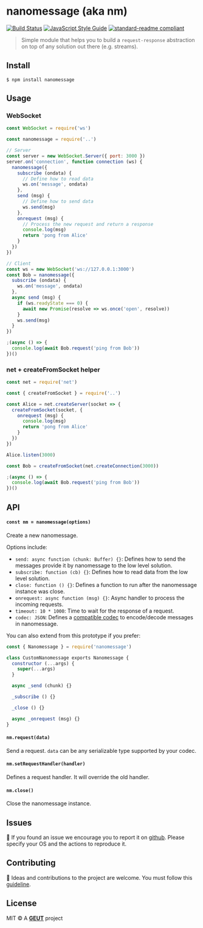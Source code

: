 # nanomessage (aka nm)

[![Build Status](https://travis-ci.com/geut/nanomessage.svg?branch=master)](https://travis-ci.com/geut/nanomessage)
[![JavaScript Style Guide](https://img.shields.io/badge/code_style-standard-brightgreen.svg)](https://standardjs.com)
[![standard-readme compliant](https://img.shields.io/badge/readme%20style-standard-brightgreen.svg?style=flat-square)](https://github.com/RichardLitt/standard-readme)

> Simple module that helps you to build a `request-response` abstraction on top of any solution out there (e.g. streams).

## <a name="install"></a> Install

```
$ npm install nanomessage
```

## <a name="usage"></a> Usage

### WebSocket
```javascript
const WebSocket = require('ws')

const nanomessage = require('..')

// Server
const server = new WebSocket.Server({ port: 3000 })
server.on('connection', function connection (ws) {
  nanomessage({
    subscribe (ondata) {
      // Define how to read data
      ws.on('message', ondata)
    },
    send (msg) {
      // Define how to send data
      ws.send(msg)
    },
    onrequest (msg) {
      // Process the new request and return a response
      console.log(msg)
      return 'pong from Alice'
    }
  })
})

// Client
const ws = new WebSocket('ws://127.0.0.1:3000')
const Bob = nanomessage({
  subscribe (ondata) {
    ws.on('message', ondata)
  },
  async send (msg) {
    if (ws.readyState === 0) {
      await new Promise(resolve => ws.once('open', resolve))
    }
    ws.send(msg)
  }
})

;(async () => {
  console.log(await Bob.request('ping from Bob'))
})()
```

### net + createFromSocket helper
```javascript
const net = require('net')

const { createFromSocket } = require('..')

const Alice = net.createServer(socket => {
  createFromSocket(socket, {
    onrequest (msg) {
      console.log(msg)
      return 'pong from Alice'
    }
  })
})

Alice.listen(3000)

const Bob = createFromSocket(net.createConnection(3000))

;(async () => {
  console.log(await Bob.request('ping from Bob'))
})()
```

## <a name="api"></a> API

#### `const nm = nanomessage(options)`

Create a new nanomessage.

Options include:

- `send: async function (chunk: Buffer) {}`: Defines how to send the messages provide it by nanomessage to the low level solution.
- `subscribe: function (cb) {}`: Defines how to read data from the low level solution.
- `close: function () {}`: Defines a function to run after the nanomessage instance was close.
- `onrequest: async function (msg) {}`: Async handler to process the incoming requests.
- `timeout: 10 * 1000`: Time to wait for the response of a request.
- `codec: JSON`: Defines a [compatible codec](https://github.com/mafintosh/codecs) to encode/decode messages in nanomessage.

You can also extend from this prototype if you prefer:

```javascript
const { Nanomessage } = require('nanomessage')

class CustomNanomessage exports Nanomessage {
  constructor (...args) {
    super(...args)
  }

  async _send (chunk) {}

  _subscribe () {}

  _close () {}

  async _onrequest (msg) {}
}
```

#### `nm.request(data)`

Send a request. `data` can be any serializable type supported by your codec.

#### `nm.setRequestHandler(handler)`

Defines a request handler. It will override the old handler.

#### `nm.close()`

Close the nanomessage instance.

## <a name="issues"></a> Issues

:bug: If you found an issue we encourage you to report it on [github](https://github.com/geut/nanomessage/issues). Please specify your OS and the actions to reproduce it.

## <a name="contribute"></a> Contributing

:busts_in_silhouette: Ideas and contributions to the project are welcome. You must follow this [guideline](https://github.com/geut/nanomessage/blob/master/CONTRIBUTING.md).

## License

MIT © A [**GEUT**](http://geutstudio.com/) project
